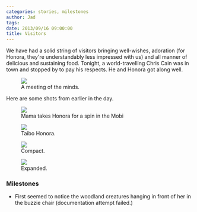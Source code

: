 ```yaml
---
categories: stories, milestones 
author: Jad
tags: 
date: 2013/09/16 09:00:00
title: Visitors
---
```


We have had a solid string of visitors bringing well-wishes, adoration (for Honora, they're understandably less impressed with us) and all manner of delicious and sustaining food.  Tonight, a world-travelling Chris Cain was in town and stopped by to pay his respects.  He and Honora got along well.

<figure>
<img src="/img/2013/09/16/img_3201_medium.jpg" />
<figcaption>A meeting of the minds.</figcaption>
</figure>

Here are some shots from earlier in the day.

<figure>
<img src="/img/2013/09/16/img_3199_medium.jpg" />
<figcaption>Mama takes Honora for a spin in the Mobi</figcaption>
</figure>

<figure>
<img src="/img/2013/09/16/img_2706_medium.jpg" />
<figcaption>Taibo Honora.</figcaption>
</figure>

<figure>
<img src="/img/2013/09/16/img_3193_medium.jpg" />
<figcaption>Compact.</figcaption>
</figure>

<figure>
<img src="/img/2013/09/16/img_3197_medium.jpg" />
<figcaption>Expanded.</figcaption>
</figure>

### Milestones
* First seemed to notice the woodland creatures hanging in front of her in the buzzie chair (documentation attempt failed.)

